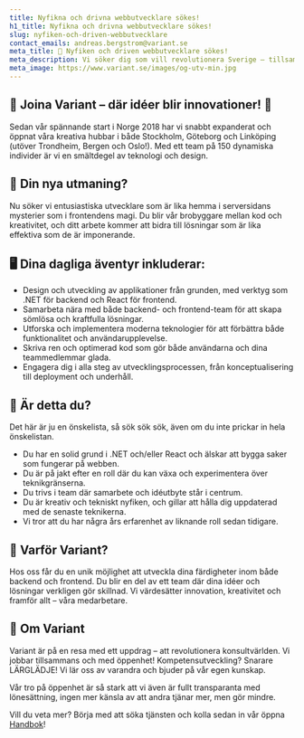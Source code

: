 ```yaml
---
title: Nyfikna och drivna webbutvecklare sökes!
h1_title: Nyfikna och drivna webbutvecklare sökes!
slug: nyfiken-och-driven-webbutvecklare
contact_emails: andreas.bergstrom@variant.se
meta_title: 🚀 Nyfiken och driven webbutvecklare sökes!
meta_description: Vi söker dig som vill revolutionera Sverige – tillsammans med andra och tillsammans med oss!
meta_image: https://www.variant.se/images/og-utv-min.jpg
---
```


## 🌟 Joina Variant – där idéer blir innovationer! 🌟

Sedan vår spännande start i Norge 2018 har vi snabbt expanderat och öppnat våra kreativa hubbar i både Stockholm, Göteborg och Linköping (utöver Trondheim, Bergen och Oslo!). Med ett team på 150 dynamiska individer är vi en smältdegel av teknologi och design.

## 🔧 Din nya utmaning?

Nu söker vi entusiastiska utvecklare som är lika hemma i serversidans mysterier som i frontendens magi. Du blir vår brobyggare mellan kod och kreativitet, och ditt arbete kommer att bidra till lösningar som är lika effektiva som de är imponerande.

## 🖥️ Dina dagliga äventyr inkluderar:

- Design och utveckling av applikationer från grunden, med verktyg som .NET för backend och React för frontend.
- Samarbeta nära med både backend- och frontend-team för att skapa sömlösa och kraftfulla lösningar.
- Utforska och implementera moderna teknologier för att förbättra både funktionalitet och användarupplevelse.
- Skriva ren och optimerad kod som gör både användarna och dina teammedlemmar glada.
- Engagera dig i alla steg av utvecklingsprocessen, från konceptualisering till deployment och underhåll.

## 🧠 Är detta du?

Det här är ju en önskelista, så sök sök sök, även om du inte prickar in hela önskelistan.

- Du har en solid grund i .NET och/eller React och älskar att bygga saker som fungerar på webben.
- Du är på jakt efter en roll där du kan växa och experimentera över teknikgränserna.
- Du trivs i team där samarbete och idéutbyte står i centrum.
- Du är kreativ och tekniskt nyfiken, och gillar att hålla dig uppdaterad med de senaste teknikerna.
- Vi tror att du har några års erfarenhet av liknande roll sedan tidigare.

## 🌱 Varför Variant?

Hos oss får du en unik möjlighet att utveckla dina färdigheter inom både backend och frontend. Du blir en del av ett team där dina idéer och lösningar verkligen gör skillnad. Vi värdesätter innovation, kreativitet och framför allt – våra medarbetare.

## 🏢 Om Variant

Variant är på en resa med ett uppdrag – att revolutionera konsultvärlden. Vi jobbar tillsammans och med öppenhet! Kompetensutveckling? Snarare LÄRGLÄDJE! Vi lär oss av varandra och bjuder på vår egen kunskap.

Vår tro på öppenhet är så stark att vi även är fullt transparanta med lönesättning, ingen mer känsla av att andra tjänar mer, men gör mindre.

Vill du veta mer? Börja med att söka tjänsten och kolla sedan in vår öppna [Handbok](https://handbook.variant.se)!
